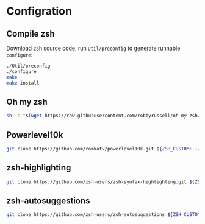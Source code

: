 # Configration

## Compile zsh

Download zsh source code, run `Util/preconfig` to generate runnable `configure`:

```bash
./Util/preconfig
./configure
make
make install
```

## Oh my zsh

```bash
sh -c "$(wget https://raw.githubusercontent.com/robbyrussell/oh-my-zsh/master/tools/install.sh -O -)"
```

## Powerlevel10k

```bash
git clone https://github.com/romkatv/powerlevel10k.git ${ZSH_CUSTOM:-~/.oh-my-zsh}/themes/powerlevel10k
```

## zsh-highlighting

```bash
git clone https://github.com/zsh-users/zsh-syntax-highlighting.git ${ZSH_CUSTOM:-~/.oh-my-zsh/custom}/plugins/zsh-syntax-highlighting
```

## zsh-autosuggestions

```bash
git clone https://github.com/zsh-users/zsh-autosuggestions ${ZSH_CUSTOM:-~/.oh-my-zsh/custom}/plugins/zsh-autosuggestions
```

